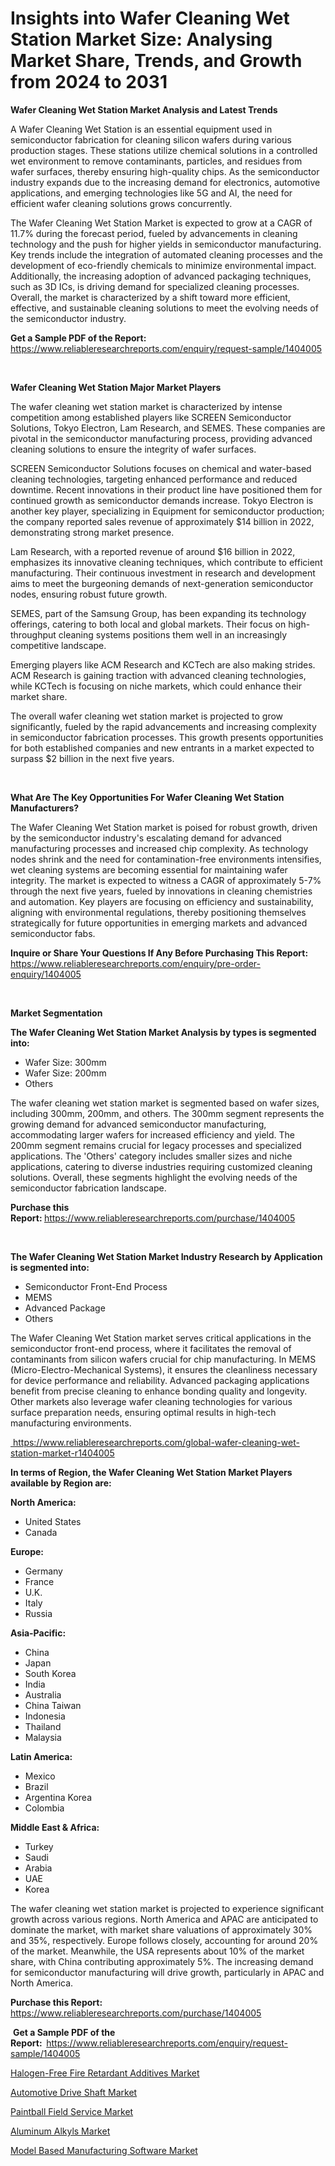 <p><h1>Insights into Wafer Cleaning Wet Station Market Size: Analysing Market Share, Trends, and Growth from 2024 to 2031</h1></p><p><strong>Wafer Cleaning Wet Station Market Analysis and Latest Trends</strong></p>
<p><p>A Wafer Cleaning Wet Station is an essential equipment used in semiconductor fabrication for cleaning silicon wafers during various production stages. These stations utilize chemical solutions in a controlled wet environment to remove contaminants, particles, and residues from wafer surfaces, thereby ensuring high-quality chips. As the semiconductor industry expands due to the increasing demand for electronics, automotive applications, and emerging technologies like 5G and AI, the need for efficient wafer cleaning solutions grows concurrently.</p><p>The Wafer Cleaning Wet Station Market is expected to grow at a CAGR of 11.7% during the forecast period, fueled by advancements in cleaning technology and the push for higher yields in semiconductor manufacturing. Key trends include the integration of automated cleaning processes and the development of eco-friendly chemicals to minimize environmental impact. Additionally, the increasing adoption of advanced packaging techniques, such as 3D ICs, is driving demand for specialized cleaning processes. Overall, the market is characterized by a shift toward more efficient, effective, and sustainable cleaning solutions to meet the evolving needs of the semiconductor industry.</p></p>
<p><strong>Get a Sample PDF of the Report:&nbsp;</strong> <a href="https://www.reliableresearchreports.com/enquiry/request-sample/1404005?utm_campaign=32&utm_medium=2&utm_source=Github&utm_content=ia&utm_term=23102024&utm_id=wafer-cleaning-wet-station">https://www.reliableresearchreports.com/enquiry/request-sample/1404005</a></p>
<p>&nbsp;</p>
<p><strong>Wafer Cleaning Wet Station Major Market Players</strong></p>
<p><p>The wafer cleaning wet station market is characterized by intense competition among established players like SCREEN Semiconductor Solutions, Tokyo Electron, Lam Research, and SEMES. These companies are pivotal in the semiconductor manufacturing process, providing advanced cleaning solutions to ensure the integrity of wafer surfaces.</p><p>SCREEN Semiconductor Solutions focuses on chemical and water-based cleaning technologies, targeting enhanced performance and reduced downtime. Recent innovations in their product line have positioned them for continued growth as semiconductor demands increase. Tokyo Electron is another key player, specializing in Equipment for semiconductor production; the company reported sales revenue of approximately $14 billion in 2022, demonstrating strong market presence.</p><p>Lam Research, with a reported revenue of around $16 billion in 2022, emphasizes its innovative cleaning techniques, which contribute to efficient manufacturing. Their continuous investment in research and development aims to meet the burgeoning demands of next-generation semiconductor nodes, ensuring robust future growth.</p><p>SEMES, part of the Samsung Group, has been expanding its technology offerings, catering to both local and global markets. Their focus on high-throughput cleaning systems positions them well in an increasingly competitive landscape.</p><p>Emerging players like ACM Research and KCTech are also making strides. ACM Research is gaining traction with advanced cleaning technologies, while KCTech is focusing on niche markets, which could enhance their market share.</p><p>The overall wafer cleaning wet station market is projected to grow significantly, fueled by the rapid advancements and increasing complexity in semiconductor fabrication processes. This growth presents opportunities for both established companies and new entrants in a market expected to surpass $2 billion in the next five years.</p></p>
<p>&nbsp;</p>
<p><strong>What Are The Key Opportunities For Wafer Cleaning Wet Station Manufacturers?</strong></p>
<p><p>The Wafer Cleaning Wet Station market is poised for robust growth, driven by the semiconductor industry's escalating demand for advanced manufacturing processes and increased chip complexity. As technology nodes shrink and the need for contamination-free environments intensifies, wet cleaning systems are becoming essential for maintaining wafer integrity. The market is expected to witness a CAGR of approximately 5-7% through the next five years, fueled by innovations in cleaning chemistries and automation. Key players are focusing on efficiency and sustainability, aligning with environmental regulations, thereby positioning themselves strategically for future opportunities in emerging markets and advanced semiconductor fabs.</p></p>
<p><strong>Inquire or Share Your Questions If Any Before Purchasing This Report:</strong> <a href="https://www.reliableresearchreports.com/enquiry/pre-order-enquiry/1404005?utm_campaign=32&utm_medium=2&utm_source=Github&utm_content=ia&utm_term=23102024&utm_id=wafer-cleaning-wet-station">https://www.reliableresearchreports.com/enquiry/pre-order-enquiry/1404005</a></p>
<p>&nbsp;</p>
<p><strong>Market Segmentation</strong></p>
<p><strong>The Wafer Cleaning Wet Station Market Analysis by types is segmented into:</strong></p>
<p><ul><li>Wafer Size: 300mm</li><li>Wafer Size: 200mm</li><li>Others</li></ul></p>
<p><p>The wafer cleaning wet station market is segmented based on wafer sizes, including 300mm, 200mm, and others. The 300mm segment represents the growing demand for advanced semiconductor manufacturing, accommodating larger wafers for increased efficiency and yield. The 200mm segment remains crucial for legacy processes and specialized applications. The 'Others' category includes smaller sizes and niche applications, catering to diverse industries requiring customized cleaning solutions. Overall, these segments highlight the evolving needs of the semiconductor fabrication landscape.</p></p>
<p><strong>Purchase this Report:&nbsp;</strong><a href="https://www.reliableresearchreports.com/purchase/1404005?utm_campaign=32&utm_medium=2&utm_source=Github&utm_content=ia&utm_term=23102024&utm_id=wafer-cleaning-wet-station">https://www.reliableresearchreports.com/purchase/1404005</a></p>
<p>&nbsp;</p>
<p><strong>The Wafer Cleaning Wet Station Market Industry Research by Application is segmented into:</strong></p>
<p><ul><li>Semiconductor Front-End Process</li><li>MEMS</li><li>Advanced Package</li><li>Others</li></ul></p>
<p><p>The Wafer Cleaning Wet Station market serves critical applications in the semiconductor front-end process, where it facilitates the removal of contaminants from silicon wafers crucial for chip manufacturing. In MEMS (Micro-Electro-Mechanical Systems), it ensures the cleanliness necessary for device performance and reliability. Advanced packaging applications benefit from precise cleaning to enhance bonding quality and longevity. Other markets also leverage wafer cleaning technologies for various surface preparation needs, ensuring optimal results in high-tech manufacturing environments.</p></p>
<p><a href="https://www.reliableresearchreports.com/global-wafer-cleaning-wet-station-market-r1404005?utm_campaign=32&utm_medium=2&utm_source=Github&utm_content=ia&utm_term=23102024&utm_id=wafer-cleaning-wet-station">&nbsp;https://www.reliableresearchreports.com/global-wafer-cleaning-wet-station-market-r1404005</a></p>
<p><strong>In terms of Region, the Wafer Cleaning Wet Station Market Players available by Region are:</strong></p>
<p>
    <p> <strong> North America: </strong>
        <ul>
            <li>United States</li>
            <li>Canada</li>
        </ul>
        </p> 
    <p> <strong> Europe: </strong>
        <ul>
            <li>Germany</li>
            <li>France</li>
            <li>U.K.</li>
            <li>Italy</li>
            <li>Russia</li>
        </ul>
        </p> 
    <p> <strong> Asia-Pacific: </strong>
        <ul>
            <li>China</li>
            <li>Japan</li>
            <li>South Korea</li>
            <li>India</li>
            <li>Australia</li>
            <li>China Taiwan</li>
            <li>Indonesia</li>
            <li>Thailand</li>
            <li>Malaysia</li>
        </ul>
        </p> 
    <p> <strong> Latin America: </strong>
        <ul>
            <li>Mexico</li>
            <li>Brazil</li>
            <li>Argentina Korea</li>
            <li>Colombia</li>
        </ul>
        </p> 
    <p> <strong> Middle East & Africa: </strong>
        <ul>
            <li>Turkey</li>
            <li>Saudi</li>
            <li>Arabia</li>
            <li>UAE</li>
            <li>Korea</li>
        </ul>
    </p>
    </p>
<p><p>The wafer cleaning wet station market is projected to experience significant growth across various regions. North America and APAC are anticipated to dominate the market, with market share valuations of approximately 30% and 35%, respectively. Europe follows closely, accounting for around 20% of the market. Meanwhile, the USA represents about 10% of the market share, with China contributing approximately 5%. The increasing demand for semiconductor manufacturing will drive growth, particularly in APAC and North America.</p></p>
<p><strong>Purchase this Report: </strong><a href="https://www.reliableresearchreports.com/purchase/1404005?utm_campaign=32&utm_medium=2&utm_source=Github&utm_content=ia&utm_term=23102024&utm_id=wafer-cleaning-wet-station">https://www.reliableresearchreports.com/purchase/1404005</a></p>
<p>&nbsp;<strong>Get a Sample PDF of the Report:&nbsp;&nbsp;</strong><a href="https://www.reliableresearchreports.com/enquiry/request-sample/1404005?utm_campaign=32&utm_medium=2&utm_source=Github&utm_content=ia&utm_term=23102024&utm_id=wafer-cleaning-wet-station">https://www.reliableresearchreports.com/enquiry/request-sample/1404005</a></p>
<p><strong></strong></p>
<p><p><a href="https://github.com/catusaesianou/Market-Research-Report-List-1/blob/main/halogen-free-fire-retardant-additives-market.md?utm_campaign=32&utm_medium=2&utm_source=Github&utm_content=ia&utm_term=23102024&utm_id=wafer-cleaning-wet-station">Halogen-Free Fire Retardant Additives Market</a></p><p><a href="https://issuu.com/reportprime-2/docs/automotive-drive-shaft-market-size-_8c26b8269a8027?utm_campaign=32&utm_medium=2&utm_source=Github&utm_content=ia&utm_term=23102024&utm_id=wafer-cleaning-wet-station">Automotive Drive Shaft Market</a></p><p><a href="https://www.linkedin.com/pulse/paintball-field-service-market-drivers-challenges-forecast-rhyjf?utm_campaign=32&utm_medium=2&utm_source=Github&utm_content=ia&utm_term=23102024&utm_id=wafer-cleaning-wet-station">Paintball Field Service Market</a></p><p><a href="https://github.com/sogusofer/Market-Research-Report-List-1/blob/main/aluminum-alkyls-market.md?utm_campaign=32&utm_medium=2&utm_source=Github&utm_content=ia&utm_term=23102024&utm_id=wafer-cleaning-wet-station">Aluminum Alkyls Market</a></p><p><a href="https://www.linkedin.com/pulse/global-model-based-manufacturing-software-market-forecast-2024-geuqe?utm_campaign=32&utm_medium=2&utm_source=Github&utm_content=ia&utm_term=23102024&utm_id=wafer-cleaning-wet-station">Model Based Manufacturing Software Market</a></p></p>